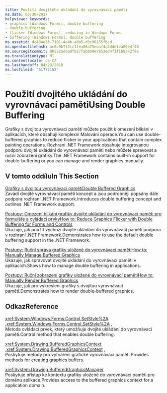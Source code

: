 ```yaml
---
title: Použití dvojitého ukládání do vyrovnávací paměti
ms.date: 03/30/2017
helpviewer_keywords:
- graphics [Windows Forms], double buffering
- double buffering
- flicker [Windows Forms], reducing in Windows Forms
- buffering [Windows Forms], double buffering
ms.assetid: dc484e33-7101-4e4b-ada5-d3c96155fbcd
ms.openlocfilehash: ac6c9b7f2cc1fea86a75eaaf4a2dde1ea60e4f40
ms.sourcegitcommit: 9b552addadfb57fab0b9e7852ed4f1f1b8a42f8e
ms.translationtype: MT
ms.contentlocale: cs-CZ
ms.lasthandoff: 04/23/2019
ms.locfileid: "61777153"
---
```

# <a name="using-double-buffering"></a><span data-ttu-id="f1e9b-102">Použití dvojitého ukládání do vyrovnávací paměti</span><span class="sxs-lookup"><span data-stu-id="f1e9b-102">Using Double Buffering</span></span>
<span data-ttu-id="f1e9b-103">Grafiky s dvojitou vyrovnávací pamětí můžete použít k omezení blikání v aplikacích, které obsahují komplexní Malování operace.</span><span class="sxs-lookup"><span data-stu-id="f1e9b-103">You can use double-buffered graphics to reduce flicker in your applications that contain complex painting operations.</span></span> <span data-ttu-id="f1e9b-104">Rozhraní .NET Framework obsahuje integrovanou podporu dvojité ukládání do vyrovnávací paměti nebo můžete spravovat a ruční zobrazení grafiky.</span><span class="sxs-lookup"><span data-stu-id="f1e9b-104">The .NET Framework contains built-in support for double-buffering or you can manage and render graphics manually.</span></span>  
  
## <a name="in-this-section"></a><span data-ttu-id="f1e9b-105">V tomto oddílu</span><span class="sxs-lookup"><span data-stu-id="f1e9b-105">In This Section</span></span>  
 [<span data-ttu-id="f1e9b-106">Grafiky s dvojitou vyrovnávací pamětí</span><span class="sxs-lookup"><span data-stu-id="f1e9b-106">Double Buffered Graphics</span></span>](double-buffered-graphics.md)  
 <span data-ttu-id="f1e9b-107">Zavádí dvojité vyrovnávací paměti koncept a jsou podrobněji popsány dále podpora rozhraní .NET Framework.</span><span class="sxs-lookup"><span data-stu-id="f1e9b-107">Introduces double buffering concept and outlines .NET Framework support.</span></span>  
  
 [<span data-ttu-id="f1e9b-108">Postupy: Omezení blikání grafiky dvojité ukládání do vyrovnávací paměti pro formuláře a ovládací prvky</span><span class="sxs-lookup"><span data-stu-id="f1e9b-108">How to: Reduce Graphics Flicker with Double Buffering for Forms and Controls</span></span>](how-to-reduce-graphics-flicker-with-double-buffering-for-forms-and-controls.md)  
 <span data-ttu-id="f1e9b-109">Ukazuje, jak použít výchozí dvojité ukládání do vyrovnávací paměti podpora v rozhraní .NET Framework.</span><span class="sxs-lookup"><span data-stu-id="f1e9b-109">Demonstrates how to use the default double buffering support in the .NET Framework.</span></span>  
  
 [<span data-ttu-id="f1e9b-110">Postupy: Ruční správa grafiky uložené do vyrovnávací paměti</span><span class="sxs-lookup"><span data-stu-id="f1e9b-110">How to: Manually Manage Buffered Graphics</span></span>](how-to-manually-manage-buffered-graphics.md)  
 <span data-ttu-id="f1e9b-111">Ukazuje, jak spravovat dvojité ukládání do vyrovnávací paměti v aplikacích.</span><span class="sxs-lookup"><span data-stu-id="f1e9b-111">Shows how to manage double buffering in applications.</span></span>  
  
 [<span data-ttu-id="f1e9b-112">Postupy: Ruční zobrazení grafiky uložené do vyrovnávací paměti</span><span class="sxs-lookup"><span data-stu-id="f1e9b-112">How to: Manually Render Buffered Graphics</span></span>](how-to-manually-render-buffered-graphics.md)  
 <span data-ttu-id="f1e9b-113">Ukazuje, jak pro vykreslení grafiky s dvojitou vyrovnávací pamětí.</span><span class="sxs-lookup"><span data-stu-id="f1e9b-113">Demonstrates how to render double-buffered graphics.</span></span>  
  
## <a name="reference"></a><span data-ttu-id="f1e9b-114">Odkaz</span><span class="sxs-lookup"><span data-stu-id="f1e9b-114">Reference</span></span>  
 <span data-ttu-id="f1e9b-115"><xref:System.Windows.Forms.Control.SetStyle%2A> ,</span><span class="sxs-lookup"><span data-stu-id="f1e9b-115"><xref:System.Windows.Forms.Control.SetStyle%2A> ,</span></span>  
 <span data-ttu-id="f1e9b-116">Metoda ovládací prvek, který umožňuje dvojité ukládání do vyrovnávací paměti.</span><span class="sxs-lookup"><span data-stu-id="f1e9b-116">Control method that enables double buffering.</span></span>  
  
 <span data-ttu-id="f1e9b-117"><xref:System.Drawing.BufferedGraphicsContext> ,</span><span class="sxs-lookup"><span data-stu-id="f1e9b-117"><xref:System.Drawing.BufferedGraphicsContext> ,</span></span>  
 <span data-ttu-id="f1e9b-118">Poskytuje metody pro vytváření grafické vyrovnávací paměti.</span><span class="sxs-lookup"><span data-stu-id="f1e9b-118">Provides methods for creating graphics buffers.</span></span>  
  
 <xref:System.Drawing.BufferedGraphicsManager>  
 <span data-ttu-id="f1e9b-119">Poskytuje přístup ke kontextu grafiky uložené do vyrovnávací paměti pro doménu aplikace.</span><span class="sxs-lookup"><span data-stu-id="f1e9b-119">Provides access to the buffered graphics context for a application domain.</span></span>
